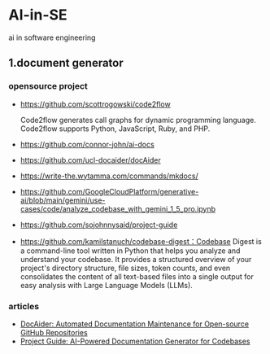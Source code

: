 # AI-in-SE
ai in software engineering


## 1.document generator
### opensource project
* https://github.com/scottrogowski/code2flow

  Code2flow generates call graphs for dynamic programming language. Code2flow supports Python, JavaScript, Ruby, and PHP.
* https://github.com/connor-john/ai-docs
* https://github.com/ucl-docaider/docAider
* https://write-the.wytamma.com/commands/mkdocs/
* https://github.com/GoogleCloudPlatform/generative-ai/blob/main/gemini/use-cases/code/analyze_codebase_with_gemini_1_5_pro.ipynb
* https://github.com/sojohnnysaid/project-guide
* https://github.com/kamilstanuch/codebase-digest：Codebase Digest is a command-line tool written in Python that helps you analyze and understand your codebase. It provides a structured overview of your project's directory structure, file sizes, token counts, and even consolidates the content of all text-based files into a single output for easy analysis with Large Language Models (LLMs).




### articles
* [DocAider: Automated Documentation Maintenance for Open-source GitHub Repositories](https://techcommunity.microsoft.com/blog/educatordeveloperblog/docaider-automated-documentation-maintenance-for-open-source-github-repositories/4245588)
* [Project Guide: AI-Powered Documentation Generator for Codebases](https://www.reddit.com/r/Python/comments/1gx2515/project_guide_aipowered_documentation_generator/)
